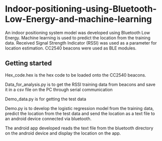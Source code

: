 # Indoor-positioning-using-Bluetooth-Low-Energy-and-machine-learning

An indoor positioning system model was developed using Bluetooth Low Energy. Machine learning is used to predict the location from the training data. Received Signal Strength Indicator (RSSI) was used as a parameter for location estimation. CC2540 beacons were used as BLE modules.

## Getting started

Hex_code.hex is the hex code to be loaded onto the CC2540 beacons.

Data_for_analysis.py is to get the RSSI training data from beacons and save it in a csv file on the PC through serial communication

Demo_data.py is for getting the test data

Demo.py is to develop the logistic regression model from the training data, predict the location from the test data and send the location as a text file to an android device connected via bluetooth.

The android app developed reads the text file from the bluetooth directory on the android device and display the location on the app.
